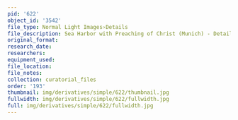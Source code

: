 ```yaml
---
pid: '622'
object_id: '3542'
file_type: Normal Light Images›Details
file_description: Sea Harbor with Preaching of Christ (Munich) - Detail 1
original_format:
research_date:
researchers:
equipment_used:
file_location:
file_notes:
collection: curatorial_files
order: '193'
thumbnail: img/derivatives/simple/622/thumbnail.jpg
fullwidth: img/derivatives/simple/622/fullwidth.jpg
full: img/derivatives/simple/622/fullwidth.jpg
---
```

